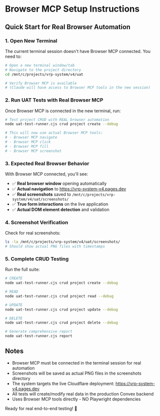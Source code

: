 # Browser MCP Setup Instructions

## Quick Start for Real Browser Automation

### 1. Open New Terminal
The current terminal session doesn't have Browser MCP connected. You need to:

```bash
# Open a new terminal window/tab
# Navigate to the project directory
cd /mnt/c/projects/vrp-system/v4/uat

# Verify Browser MCP is available
# (Claude will have access to Browser MCP tools in the new session)
```

### 2. Run UAT Tests with Real Browser MCP

Once Browser MCP is connected in the new terminal, run:

```bash
# Test project CRUD with REAL browser automation
node uat-test-runner.cjs crud project create --debug

# This will now use actual Browser MCP tools:
# - Browser MCP navigate
# - Browser MCP click  
# - Browser MCP fill
# - Browser MCP screenshot
```

### 3. Expected Real Browser Behavior

With Browser MCP connected, you'll see:
- ✅ **Real browser window** opening automatically
- ✅ **Actual navigation** to https://vrp-system-v4.pages.dev
- ✅ **Real screenshots** saved to `/mnt/c/projects/vrp-system/v4/uat/screenshots/`
- ✅ **True form interactions** on the live application
- ✅ **Actual DOM element detection** and validation

### 4. Screenshot Verification

Check for real screenshots:
```bash
ls -la /mnt/c/projects/vrp-system/v4/uat/screenshots/
# Should show actual PNG files with timestamps
```

### 5. Complete CRUD Testing

Run the full suite:
```bash
# CREATE
node uat-test-runner.cjs crud project create --debug

# READ  
node uat-test-runner.cjs crud project read --debug

# UPDATE
node uat-test-runner.cjs crud project update --debug

# DELETE
node uat-test-runner.cjs crud project delete --debug

# Generate comprehensive report
node uat-test-runner.cjs report
```

## Notes

- Browser MCP must be connected in the terminal session for real automation
- Screenshots will be saved as actual PNG files in the screenshots directory
- The system targets the live Cloudflare deployment: https://vrp-system-v4.pages.dev
- All tests will create/modify real data in the production Convex backend
- Uses Browser MCP tools directly - NO Playwright dependencies

Ready for real end-to-end testing! 🚀